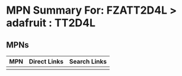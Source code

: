 



# MPN Summary For: FZATT2D4L > adafruit : TT2D4L

## MPNs
  

|MPN|Direct Links|Search Links|
| :--- | :--- | :--- |
||||
